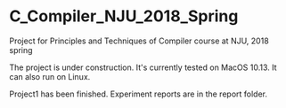 # C_Compiler_NJU_2018_Spring
Project for Principles and Techniques of Compiler course at NJU, 2018 spring

The project is under construction.
It's currently tested on MacOS 10.13. It can also run on Linux.

Project1 has been finished. Experiment reports are in the report folder.
